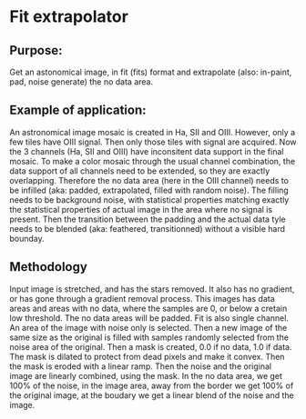 # Fit extrapolator

## Purpose: 
Get an astonomical image, in fit (fits) format and extrapolate (also: in-paint, pad, noise generate) the no data area.

## Example of application: 
An astronomical image mosaic is created in Ha, SII and OIII. However, only a few tiles have OIII signal. Then only those tiles with signal are acquired. Now the 3 channels (Ha, SII and OIII) have inconsitent data support in the final mosaic. To make a color mosaic through the usual channel combination, the data support of all channels need to be extended, so they are exactly overlapping. Therefore the no data area (here in the OIII channel) needs to be infilled (aka: padded, extrapolated, filled with random noise). The filling needs to be background noise, with statistical properties matching exactly  the statistical properties of actual image in the area where no signal is present. Then the transition between the padding and the actual data tyle needs to be blended (aka: feathered, transitionned) without a visible hard bounday.

## Methodology
Input image is stretched, and has the stars removed. It also has no gradient, or has gone through a gradient removal process. This images has data areas and areas with no data, where the samples are 0, or below a cretain low threshold. The no data areas will be padded. Fit is also single channel.
An area of the image with noise only is selected. Then a new image of the same size as the original is filled with samples randomly selected from the noise area of the original.
Then a mask is created, 0.0 if no data, 1.0 if data. The mask is dilated to protect from dead pixels and make it convex. Then the mask is eroded with a linear ramp.
Then the noise and the original image are linearly combined, using the mask. In the no data area, we get 100% of the noise, in the image area, away from the border we get 100% of the original image, at the boudary we get a linear blend of the noise and the image.
